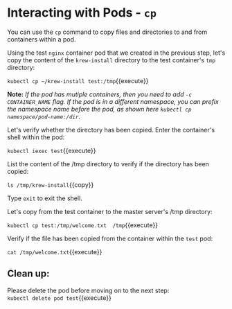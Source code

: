 # Interacting with Pods -  `cp` 

You can use the `cp` command to copy files and directories to and from containers within a pod.  

Using the test `nginx` container pod that we created in the previous step, let's copy the content of the `krew-install` directory to the test container's `tmp` directory:

`kubectl cp ~/krew-install test:/tmp`{{execute}}  

**Note:** *If the pod has mutiple containers, then  you need to add `-c CONTAINER_NAME` flag. If the pod is in a different namespace, you can prefix the namespace name before the pod, as shown here `kubectl cp namespace/pod-name:/dir`.*  

Let's verify whether the directory has been copied. Enter the container's shell within the pod:  

`kubectl iexec test`{{execute}}  

List the content of the /tmp directory to verify if the directory has been copied:  

`ls /tmp/krew-install`{{copy}}  

Type `exit` to exit the shell.  

Let's copy from the test container to the master server's /tmp directory: 

`kubectl cp test:/tmp/welcome.txt  /tmp`{{execute}}  

Verify if the file has been copied from the container within the `test` pod:  

`cat /tmp/welcome.txt`{{execute}}

## Clean up:

Please delete the pod before moving on to the next step:  
`kubectl delete pod test`{{execute}}
